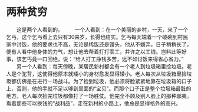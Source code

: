 # 两种贫穷
　　这是两个人看到的。 
　　一个人看到：在一个美丽的乡村，一天，来了一个乞丐，这个乞丐看上去只有30来岁，长得也结实。乞丐每天端着一个破碗到村民家中讨饭，他的要求也不高，无论是稀饭还是馒头，他从不嫌弃。日子稍稍长了，便有人看中他身体的力气，想让他去帮着打打零工，并许之以工钱。岂料此等好事，该乞丐竟一口回绝，说：“给人打工挣钱多苦，远不如讨饭来得省心省力。” 
　　另一个人看到：每天傍晚，某居民新村都会有一个老人到垃圾箱里捡垃圾。老人是个驼背，这使得他原本就矮小的身材愈发显得矮小。老人每次从垃圾箱里捡垃圾都仿佛是在进行一场战斗。为了捡到垃圾，他必须将脸紧紧地靠在垃圾箱的口子上，否则，他的手就不足以够到里面的“宝贝”。而那个口子正是整个垃圾箱最脏的地方。老人每次捡完垃圾都像打了一场胜仗。他完全不顾及别人脸上的那种鄙夷。看着那些可以换钱的“战利品”，走在新村的小路上，他总是显得格外的高兴。
 